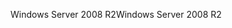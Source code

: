 <span data-ttu-id="ce340-101">Windows Server 2008 R2</span><span class="sxs-lookup"><span data-stu-id="ce340-101">Windows Server 2008 R2</span></span>